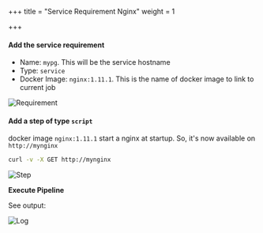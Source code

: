 +++
title = "Service Requirement Nginx"
weight = 1

+++

#### Add the service requirement

* Name: `mypg`. This will be the service hostname
* Type: `service`
* Docker Image: `nginx:1.11.1`. This is the name of docker image to link to current job


![Requirement](/images/tutorials_service_link_nginx_requirements.png)

#### Add a step of type `script`

docker image `nginx:1.11.1` start a nginx at startup. So, it's now available on `http://mynginx`

```bash
curl -v -X GET http://mynginx
```

![Step](/images/tutorials_service_link_nginx_job.png)

**Execute Pipeline**

See output:

![Log](/images/tutorials_service_link_nginx_log.png)
